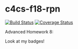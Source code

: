 # c4cs-f18-rpn
[![Build Status](https://travis-ci.org/Andyroo8/c4cs-f18-rpn.svg?branch=master)](https://travis-ci.org/Andyroo8/c4cs-f18-rpn)
[![Coverage Status](https://coveralls.io/repos/github/Andyroo8/c4cs-f18-rpn/badge.svg?branch=master)](https://coveralls.io/github/Andyroo8/c4cs-f18-rpn?branch=master)

Advanced Homework 8:

Look at my badges!
